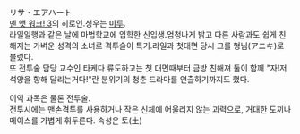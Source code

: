 リサ・エアハート  
[멘 앳 워크! 3](%EB%A9%98%20%EC%95%B3%20%EC%9B%8C%ED%81%AC%21%203.md)의 히로인.성우는
[미루](%EB%AF%B8%EB%A3%A8.md).  
라일일행과 같은 날에 마법학교에 입학한 신입생.엄청나게 밝고 다른 사람과도 쉽게 친해지는 가벼운 성격의 소녀로 격투술이 특기.라일과 첫대면
당시 그를 형님(アニキ)로 불렀다.  
또 전투술 담당 교수인 타케다 류도하고는 첫 대면때부터 금방 친해져 둘이 함께 "자!저 석양을 향해 달리는거다!"란 분위기의 청춘 드라마를
연출하기까지도 했다.

이익 과목은 물론 전투술.  
전투시에는 맨손격투를 사용하거나 작은 신체에 어울리지 않는 괴력으로, 거대한 도끼나 메이스를 가볍게 휘두른다. 속성은 토(土)

